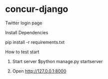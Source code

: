 # concur-django
Twitter login page

Install Dependencies

pip install -r requirements.txt

How to test start
1. Start server
   $python manage.py startserver
   
2. Open http://127.0.0.1:8000

